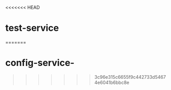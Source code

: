 <<<<<<< HEAD
# test-service
=======
# config-service-
>>>>>>> 3c96e315c6655f9c442733d54674e6041b6bbc8e

